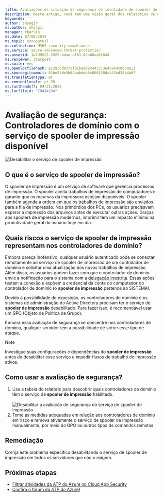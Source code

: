 ```yaml
---
title: Avaliações de situação de segurança de identidade de spooler de impressão da Proteção Avançada contra Ameaças do Azure
description: Neste artigo, você tem uma visão geral dos relatórios de avaliação de situação de segurança de identidade de spooler de impressão da ATP do Azure.
keywords: ''
author: shsagir
ms.author: shsagir
manager: rkarlin
ms.date: 07/08/2019
ms.topic: conceptual
ms.collection: M365-security-compliance
ms.service: azure-advanced-threat-protection
ms.assetid: 1a7d9525-8923-4dae-af51-02a68aa61644
ms.reviewer: itargoet
ms.suite: ems
ms.openlocfilehash: e5293dd937cf81bad992443373e4696dc8bc4a13
ms.sourcegitcommit: 63be53de5b84eabdeb8c006438dab45bd35a4ab7
ms.translationtype: HT
ms.contentlocale: pt-BR
ms.lasthandoff: 04/21/2020
ms.locfileid: "79414294"
---
```

# <a name="security-assessment-domain-controllers-with-print-spooler-service-available"></a>Avaliação de segurança: Controladores de domínio com o serviço de spooler de impressão disponível 

![Desabilitar o serviço de spooler de impressão](media/atp-cas-isp-print-spooler-1.png)
 
## <a name="what-is-the-print-spooler-service"></a>O que é o serviço de **spooler de impressão**? 

O spooler de impressão é um serviço de software que gerencia processos de impressão. O spooler aceita trabalhos de impressão de computadores e garante que os recursos da impressora estejam disponíveis. O spooler também agenda a ordem em que os trabalhos de impressão são enviados para a fila de impressão. Nos primórdios dos PCs, os usuários precisavam esperar a impressão dos arquivos antes de executar outras ações. Graças aos spoolers de impressão modernos, imprimir tem um impacto mínimo na produtividade geral do usuário hoje em dia.

## <a name="what-risks-does-the-print-spooler-service-on-domain-controllers-introduce"></a>Quais riscos o serviço de **spooler de impressão** representam nos controladores de domínio? 

Embora pareça inofensivo, qualquer usuário autenticado pode se conectar remotamente ao serviço de spooler de impressão de um controlador de domínio e solicitar uma atualização dos novos trabalhos de impressão. Além disso, os usuários podem fazer com que o controlador de domínio envie a notificação para o sistema com a [delegação irrestrita](atp-cas-isp-unconstrained-kerberos.md). Essas ações testam a conexão e expõem a credencial da conta do computador do controlador de domínio (o **spooler de impressão** pertence ao SISTEMA). 

Devido à possibilidade de exposição, os controladores de domínio e os sistemas de administração do Active Directory precisam ter o serviço de **spooler de impressão** desabilitado. Para fazer isso, é recomendável usar um GPO (Objeto de Política de Grupo). 

Embora essa avaliação de segurança se concentre nos controladores de domínio, qualquer servidor tem a possibilidade de sofrer esse tipo de ataque.

   > [!NOTE]
   > Investigue suas configurações e dependências do **spooler de impressão** antes de desabilitar esse serviço e impedir fluxos de trabalho de impressão ativos.

## <a name="how-do-i-use-this-security-assessment"></a>Como usar a avaliação de segurança? 
1. Use a tabela do relatório para descobrir quais controladores de domínio têm o serviço de **spooler de impressão** habilitado.   
    <br>![Desabilitar a avaliação de segurança do serviço de spooler de impressão](media/atp-cas-isp-print-spooler-2.png)
1. Tome as medidas adequadas em relação aos controladores de domínio em risco e remova ativamente o serviço de spooler de impressão manualmente, por meio do GPO ou outros tipos de comandos remotos.

## <a name="remediation"></a>Remediação

Corrija este problema específico desabilitando o serviço de spooler de impressão em todos os servidores que não o exigem.
  

## <a name="next-steps"></a>Próximas etapas
- [Filtrar atividades da ATP do Azure no Cloud App Security](atp-activities-filtering-mcas.md)
- [Confira o fórum do ATP do Azure!](https://aka.ms/azureatpcommunity)